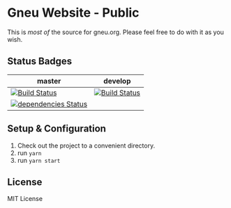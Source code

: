 # Gneu Website - Public

This is *most of* the source for gneu.org. Please feel free to do with it as you wish. 

## Status Badges

| master  | develop |
| ------------- | ------------- |
| [![Build Status](https://travis-ci.org/OpenGneu/WebSite.svg?branch=master)](https://travis-ci.org/OpenGneu/WebSite)  | [![Build Status](https://travis-ci.org/OpenGneu/WebSite.svg?branch=develop)](https://travis-ci.org/OpenGneu/WebSite)  |
| [![dependencies Status](https://david-dm.org/OpenGneu/WebSite/status.svg)](https://david-dm.org/OpenGneu/WebSite) | |

## Setup & Configuration

1. Check out the project to a convenient directory.
2. run `yarn`
3. run `yarn start` 

## License

MIT License
